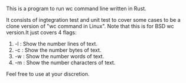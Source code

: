 This is a program to run wc command line written in Rust.

It consists of ingtegration test and unit test to cover some cases to be a clone version of "wc command in Linux". Note that this is for BSD wc version.It just covers 4 flags: 
1) -l : Show the number lines of text. 
2) -c : Show the number bytes of text. 
3) -w : Show the number words of text. 
4) -m : Show the number characters of text.

Feel free to use at your discretion.